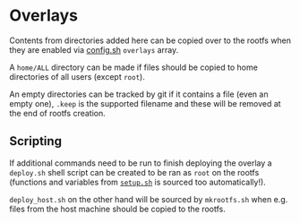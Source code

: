 # Overlays
Contents from directories added here can be copied over to the rootfs when they are enabled via [config.sh](../config.sh) `overlays` array.

A `home/ALL` directory can be made if files should be copied to home directories of all users (except `root`).

An empty directories can be tracked by git if it contains a file (even an empty one), `.keep` is the supported filename and these will be removed at the end of rootfs creation.

## Scripting
If additional commands need to be run to finish deploying the overlay a `deploy.sh` shell script can be created to be ran as `root` on the rootfs (functions and variables from [`setup.sh`](setup.sh.in) is sourced too automatically!).

`deploy_host.sh` on the other hand will be sourced by `mkrootfs.sh` when e.g. files from the host machine should be copied to the rootfs.
